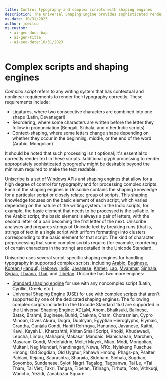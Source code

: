 ```yaml
---
title: Control typography and complex scripts with shaping engines
description: The Universal Shaping Engine provides sophisticated rendering of complex scripts.
ms.date: 10/31/2023
author: jowilco
ms.custom:
  - ai-gen-docs-bap
  - ai-gen-title
  - ai-seo-date:10/31/2023
---
```


# Complex scripts and shaping engines

*Complex script* refers to any writing system that has contextual and nonlinear requirements to render their typography correctly. These requirements include:

- Ligatures, where two consecutive characters are combined into one shape (Latin, Devanagari)
- Reordering, where some characters are written before the letter they follow in pronunciation (Bengali, Sinhala, and other Indic scripts)
- Context-shaping, where some letters change shape depending on whether they occur in the beginning, middle, or the end of the word (Arabic, Mongolian)

It should be noted that such processing isn't optional; it's essential to correctly render text in these scripts. Additional glyph processing to render appropriately sophisticated typography might be desirable beyond the minimum required to make the text readable.

[Uniscribe](/windows/win32/intl/using-uniscribe) is a set of Windows APIs and shaping engines that allow for a high degree of control for typography and for processing complex scripts. Each of the shaping engines in Uniscribe contains the shaping knowledge for a particular script or closely related group of scripts. This shaping knowledge focuses on the basic element of each script, which varies depending on the nature of the writing system. In the Indic scripts, for example, the basic element that needs to be processed is the syllable. In the Arabic script, the basic element is always a pair of letters, with the second letter of a pair becoming the first letter of the next. Uniscribe analyses and prepares strings of Unicode text by breaking runs (that is, strings of text in a single script with uniform formatting) into clusters corresponding to the basic element for that script. The kind of character preprocessing that some complex scripts require (for example, reordering of certain characters in the string) are detailed in the Unicode Standard.

Uniscribe uses several script-specific shaping engines for handling typography in supported complex scripts, including [Arabic](/typography/script-development/arabic), [Buginese](/typography/script-development/buginese), [Korean (Hangul)](/typography/script-development/hangul), [Hebrew](/typography/script-development/hebrew), [Indic](/typography/script-development/bengali), [Javanese](/typography/script-development/javanese), [Khmer](/typography/script-development/khmer), [Lao](/typography/script-development/lao), [Myanmar](/typography/script-development/myanmar), [Sinhala](/typography/script-development/sinhala), [Syriac](/typography/script-development/syriac), [Thaana](/typography/script-development/thaana), [Thai](/typography/script-development/thai), and [Tibetan](/typography/script-development/tibetan). Uniscribe has two more engines:

- [Standard shaping engine](/typography/script-development/standard) for use with any noncomplex script (Latin, Cyrillic, Greek, etc.)
- [Universal Shaping Engine](/typography/script-development/use) (USE) for use with complex scripts that aren't supported by one of the dedicated shaping engines. The following complex scripts included in the Unicode Standard 15.0 are supported in the Universal Shaping Engine: ADLaM, Ahom, Bhaiksuki, Balinese, Batak, Brahmi, Buginese, Buhid, Chakma, Cham, Chorasmian, Cypro Minoan, Dives Akuru, Dogra, Duployan, Egyptian Hieroglyphs, Elymaic, Grantha, Gunjala Gondi, Hanifi Rohingya, Hanunoo, Javanese, Kaithi, Kawi, Kayah Li, Kharoshthi, Khitan Small Script, Khojki, Khudawadi, Lepcha, Limbu, Mahajani, Makasar, Mandaic, Manichaean, Marchen, Masaram Gondi, Medefaidrin, Meitei Mayek, Miao, Modi, Mongolian, Multani, Nag Mundari, Nandinagari, Newa, N’Ko, Nyiakeng Puachue Hmong, Old Sogdian, Old Uyghur, Pahawh Hmong, Phags-pa, Psalter Pahlavi, Rejang, Saurashtra, Sharada, Siddham, Sinhala, Sogdian, Soyombo, Sundanese, Syloti Nagri, Tagalog, Tagbanwa, Tai Le, *Tai Tham, Tai Viet, Takri, Tangsa, Tibetan, Tifinagh, Tirhuta, Toto, Vithkuqi, Wancho, Yezidi, Zanabazar Square
